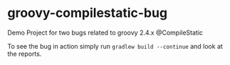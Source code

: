 # groovy-compilestatic-bug
Demo Project for two bugs related to groovy 2.4.x @CompileStatic

To see the bug in action simply run `gradlew build --continue` and look at the reports.
